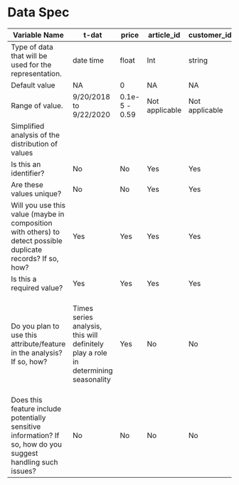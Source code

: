 # Data Spec

| Variable Name                                                                                                 | t-dat                                                                              | price         | article_id     | customer_id    | sales_channel_id                                                                                                                                           | age                                                                   | postal_code                               | department_no                                                                                                                                         | detail_desc | product_type_no                                                                    |
|--------------------------------------------------------------------------------------------------------------|------------------------------------------------------------------------------------|---------------|----------------|----------------|------------------------------------------------------------------------------------------------------------------------------------------------------------|-----------------------------------------------------------------------|-------------------------------------------|-------------------------------------------------------------------------------------------------------------------------------------------------------|-------------|------------------------------------------------------------------------------------|
| Type of data that will be used for the representation.                                                       | date time                                                                          | float         | Int            | string         | int                                                                                                                                                        | float                                                                 | string                                    | int                                                                                                                                                   | string      | int                                                                                |
| Default value                                                                                                | NA                                                                                 |             0 | NA             | NA             |                                                                                                                                                          1 | NA                                                                    | NA                                        | NA                                                                                                                                                    | NA          | NA                                                                                 |
| Range of value.                                                                                              | 9/20/2018 to 9/22/2020                                                             | 0.1e-5 - 0.59 | Not applicable | Not applicable | [1,2]                                                                                                                                                      | [16,99]                                                               | NA                                        | NA                                                                                                                                                    | NA          | NA                                                                                 |
| Simplified analysis of the distribution of values                                                            |                                                                                    |               |                |                |                                                                                                                                                            |                                                                       |                                           |                                                                                                                                                       |             |                                                                                    |
| Is this an identifier?                                                                                       | No                                                                                 | No            | Yes            | Yes            | No                                                                                                                                                         | No                                                                    | No                                        | No                                                                                                                                                    | No          | No                                                                                 |
| Are these values unique?                                                                                     | No                                                                                 | No            | Yes            | Yes            | No                                                                                                                                                         | No                                                                    | No                                        | No                                                                                                                                                    | No          | No                                                                                 |
| Will you use this value (maybe in composition with others) to detect possible duplicate records? If so, how? | Yes                                                                                | Yes           | Yes            | Yes            | No                                                                                                                                                         | No                                                                    | No                                        | No                                                                                                                                                    | No          | No                                                                                 |
| Is this a required value?                                                                                    | Yes                                                                                | Yes           | Yes            | Yes            | Yes                                                                                                                                                        | Yes                                                                   | Yes                                       | Yes                                                                                                                                                   | No          | Yes                                                                                |
| Do you plan to use this attribute/feature in the analysis? If so, how?                                       | Times series analysis, this will definitely play a role in determining seasonality | Yes           | No             | No             | Yes, this could be useful in determining the correlation between sales in the store vs online and any other patterns that could be useful in this analysis | Yes, to come up with age-appropriate recommendations using clustering | Yes, to perform location-based clustering | Yes, to perform analysis of items within a given department and later for individual recommendations for customers according to different departments | No          | Yes, this could be useful in performing category-based analysis of purchased items |
| Does this feature include potentially sensitive information? If so, how do you suggest handling such issues? | No                                                                                 | No            | No             | No             | No                                                                                                                                                         | Yes                                                                   | Yes, perhaps by anonymizing the clusters  | No                                                                                                                                                    | No          | No                                                                                 |
